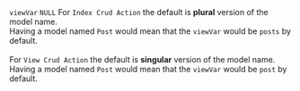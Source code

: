<tr>
	<td><code>viewVar</code></td>
	<td><code>NULL</code></td>
	<td>
		For <code>Index Crud Action</code> the default is <strong>plural</strong> version of the model name. <br />
		Having a model named <code>Post</code> would mean that the <code>viewVar</code> would be <code>posts</code> by default.<br />
		<br />
		For <code>View Crud Action</code> the default is <strong>singular</strong> version of the model name. <br />
		Having a model named <code>Post</code> would mean that the <code>viewVar</code> would be <code>post</code> by default.
	</td>
</tr>
